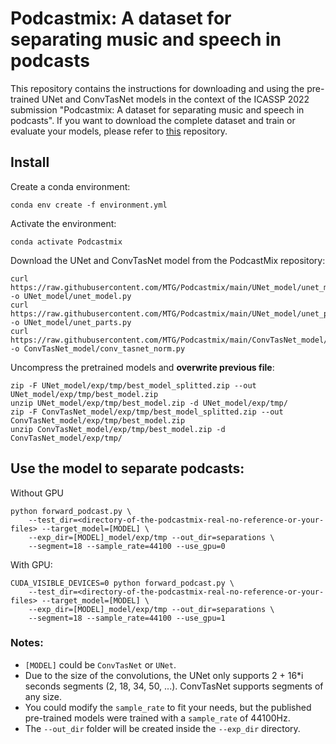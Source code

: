 # Podcastmix: A dataset for separating music and speech in podcasts

This repository contains the instructions for downloading and using the pre-trained UNet and ConvTasNet models in the context of the ICASSP 2022 submission "Podcastmix: A dataset for separating music and speech in podcasts".
If you want to download the complete dataset and train or evaluate your models, please refer to [this](https://github.com/MTG/Podcastmix) repository.

## Install
Create a conda environment:

```
conda env create -f environment.yml
```

Activate the environment:

```
conda activate Podcastmix
```

Download the UNet and ConvTasNet model from the PodcastMix repository:
```
curl https://raw.githubusercontent.com/MTG/Podcastmix/main/UNet_model/unet_model.py -o UNet_model/unet_model.py
curl https://raw.githubusercontent.com/MTG/Podcastmix/main/UNet_model/unet_parts.py -o UNet_model/unet_parts.py
curl https://raw.githubusercontent.com/MTG/Podcastmix/main/ConvTasNet_model/conv_tasnet_norm.py -o ConvTasNet_model/conv_tasnet_norm.py
```

Uncompress the pretrained models and  **overwrite previous file**:

```
zip -F UNet_model/exp/tmp/best_model_splitted.zip --out UNet_model/exp/tmp/best_model.zip
unzip UNet_model/exp/tmp/best_model.zip -d UNet_model/exp/tmp/
zip -F ConvTasNet_model/exp/tmp/best_model_splitted.zip --out ConvTasNet_model/exp/tmp/best_model.zip
unzip ConvTasNet_model/exp/tmp/best_model.zip -d ConvTasNet_model/exp/tmp/
```

## Use the model to separate podcasts:

Without GPU
```
python forward_podcast.py \
    --test_dir=<directory-of-the-podcastmix-real-no-reference-or-your-files> --target_model=[MODEL] \
    --exp_dir=[MODEL]_model/exp/tmp --out_dir=separations \
    --segment=18 --sample_rate=44100 --use_gpu=0
```

With GPU:
```
CUDA_VISIBLE_DEVICES=0 python forward_podcast.py \
    --test_dir=<directory-of-the-podcastmix-real-no-reference-or-your-files> --target_model=[MODEL] \
    --exp_dir=[MODEL]_model/exp/tmp --out_dir=separations \
    --segment=18 --sample_rate=44100 --use_gpu=1
```

### Notes: ###
- ```[MODEL]``` could be ```ConvTasNet``` or ```UNet```.
- Due to the size of the convolutions, the UNet only supports 2 + 16*i seconds segments (2, 18, 34, 50, ...). ConvTasNet supports segments of any size.
- You could modify the ```sample_rate``` to fit your needs, but the published pre-trained models were trained with a ```sample_rate``` of 44100Hz.
- The ```--out_dir``` folder will be created inside the ```--exp_dir``` directory.
